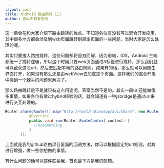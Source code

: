 ```yaml
---
layout: post
title: Android 路由跳转（三）
author: 放纵不羁爱吃肉
---
```



这一章会在和大家介绍下路由跳转的优点。不知道各位有没有写过混合开发应用，其中很多地方都会涉及到web页面跳转到原生页面的一些问题，当时大家是怎么处理的呢。

其实只要接入路由跳转，这些问题都将迎刃而解，因为前端，IOS，Android 三端都统一了跳转逻辑，所以这个时候只要web页面通过A标签进行跳转，那么我们就可以截获这段url，然后去匹配本地的路由规则，如果有的话，那么就可以用原生界面打开，如果没有那么还是由webView去加载这个页面。这样我们的混合开发中碰到一个棘手的问题就解决了。

那么路由跳转是不是就只有这点用途呢，答案当然不是的。其实一段url还能做很多事情，如果各位有做过hybrid经验的话，就会知道有一种jsbridge是通过url来进行交互处理的。

```java
Router.sharedRouter().map("http://host/nativeapp/api/share", new RouterCallback() {
           @Override
           public void run(Router.RouteContext context) {
             //dosomething
           }
       });
```

上面就是我的github路由项目里面的回调方法，你可以根据固定的url规则，对其进行增强，做一些你想做的事情。

有什么问题的话可以邮件联系我，首页最下方是我的邮箱。
